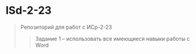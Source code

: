 # ISd-2-23

> Репозиторий для работ с ИСр-2-23
>> Задание 1 – использовать все имеющиеся навыки работы с Word
